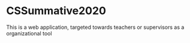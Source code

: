 # CSSummative2020
This is a web application, targeted towards teachers or supervisors as a organizational tool
